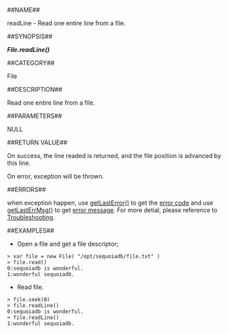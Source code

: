 
##NAME##

readLine - Read one entire line from a file.

##SYNOPSIS##

***File.readLine()***

##CATEGORY##

File

##DESCRIPTION##

Read one entire line from a file.

##PARAMETERS##

NULL

##RETURN VALUE##

On success, the line readed is returned, and the file position is advanced by this line.

On error, exception will be thrown.

##ERRORS##

when exception happen, use [getLastError()](manual/Manual/Sequoiadb_command/Global/getLastError.md) to get the [error code](manual/Manual/Sequoiadb_error_code.md)  and use [getLastErrMsg()](manual/Manual/Sequoiadb_command/Global/getLastErrMsg.md) to get [error message](manual/Manual/Sequoiadb_command/Global/getLastErrMsg.md). For more detial, please  reference to [Troubleshooting](manual/FAQ/faq_sdb.md).

##EXAMPLES##

* Open a file and get a file descriptor;

```lang-javascript
> var file = new File( "/opt/sequoiadb/file.txt" )
> file.read()
0:sequoiadb is wonderful.
1:wonderful sequoiadb.
```

* Read file.

```lang-javascript
> file.seek(0)
> file.readLine()
0:sequoiadb is wonderful. 
> file.readLine()
1:wonderful sequoiadb.
```